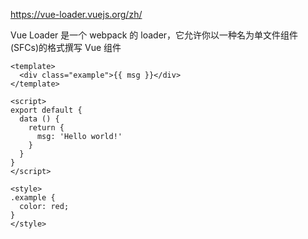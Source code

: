 https://vue-loader.vuejs.org/zh/

Vue Loader 是一个 webpack 的 loader，它允许你以一种名为单文件组件 (SFCs)的格式撰写 Vue 组件

```vue
<template>
  <div class="example">{{ msg }}</div>
</template>

<script>
export default {
  data () {
    return {
      msg: 'Hello world!'
    }
  }
}
</script>

<style>
.example {
  color: red;
}
</style>
```
